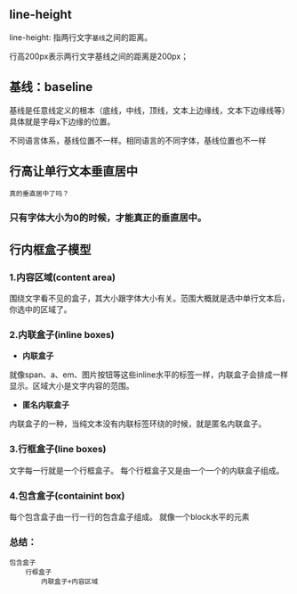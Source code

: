## line-height
line-height: 指两行文字```基线```之间的距离。

行高200px表示两行文字基线之间的距离是200px；

## 基线：baseline
基线是任意线定义的根本（底线，中线，顶线，文本上边缘线，文本下边缘线等）具体就是字母x下边缘的位置。

不同语言体系，基线位置不一样。相同语言的不同字体，基线位置也不一样

## 行高让单行文本垂直居中

```真的垂直居中了吗？```
### 只有字体大小为0的时候，才能真正的垂直居中。

## 行内框盒子模型
### 1.内容区域(content area)

围绕文字看不见的盒子，其大小跟字体大小有关。范围大概就是选中单行文本后，你选中的区域了。

### 2.内联盒子(inline boxes)

* **内联盒子**

就像span、a、em、图片按钮等这些inline水平的标签一样，内联盒子会排成一样显示。区域大小是文字内容的范围。

* **匿名内联盒子**

内联盒子的一种，当纯文本没有内联标签环绕的时候，就是匿名内联盒子。

### 3.行框盒子(line boxes)
文字每一行就是一个行框盒子。
每个行框盒子又是由一个一个的内联盒子组成。

### 4.包含盒子(containint box)
每个包含盒子由一行一行的包含盒子组成。
就像一个block水平的元素

### 总结：
    包含盒子
        行框盒子
            内联盒子+内容区域